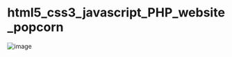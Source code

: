 # html5_css3_javascript_PHP_website_popcorn

![image](https://user-images.githubusercontent.com/90620664/227719392-8a80511e-7684-4b19-b7c3-8702cfb40226.png)
